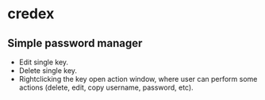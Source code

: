 # credex
Simple password manager
---

* Edit single key.
* Delete single key.
* Rightclicking the key open action window, where user can perform some actions (delete, edit, copy username, password, etc).
  
